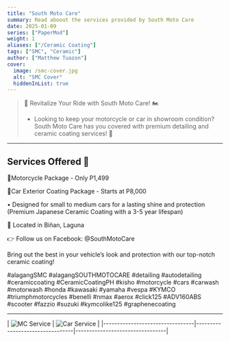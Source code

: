 ```yaml
---
title: "South Moto Care"
summary: Read aboout the services provided by South Moto Care
date: 2025-01-09
series: ["PaperMod"]
weight: 1
aliases: ["/Ceramic Coating"]
tags: ["SMC", "Ceramic"]
author: ["Matthew Tuazon"]
cover:
  image: /smc-cover.jpg
  alt: "SMC Cover"
  hiddenInList: true
---
```


> 🚗 Revitalize Your Ride with South Moto Care! 🏍️
> - Looking to keep your motorcycle or car in showroom condition? South Moto Care has you covered with premium detailing and ceramic coating services! 🌟

---

## Services Offered 🚀

🛵Motorcycle Package - Only P1,499

🚙Car Exterior Coating Package - Starts at P8,000

 • Designed for small to medium cars for a lasting shine and protection
(Premium Japanese Ceramic Coating with a 3-5 year lifespan) 

📍 Located in Biñan, Laguna

👉 Follow us on Facebook: @SouthMotoCare

Bring out the best in your vehicle’s look and protection with our top-notch ceramic coating!

#alagangSMC #alagangSOUTHMOTOCARE
#detailing #autodetailing #ceramiccoating #CeramicCoatingPH #kisho #motorcycle #cars #carwash #motorwash #honda #kawasaki #yamaha #vespa #KYMCO #triumphmotorcycles #benelli #nmax #aerox #click125 #ADV160ABS #scooter #fazzio #suzuki #kymcolike125 #graphenecoating

---

| ![MC Service](/smc-motor.jpg) | ![Car Service](/smc-car.jpg) | 
|---------------------------------|---------------------------------|---------------------------------|
